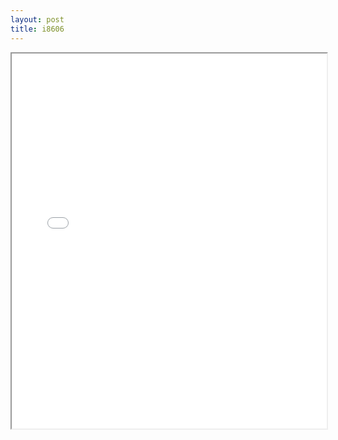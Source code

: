 ```yaml
---
layout: post
title: i8606
---
```


<div class="pdf-container">
<iframe src="/ea/assets/pdfs/pub.n.ins/i8606.pdf" height="600" width="100%" allowFullScreen="true"></iframe>
</div>

